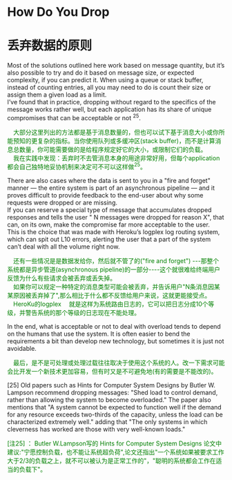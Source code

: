 # How Do You Drop
# 丢弃数据的原则
Most of the solutions outlined here work based on message quantity, but it’s also possible to try and do it based on message size, or expected complexity, if you can predict it. When using a queue or stack buffer, instead of counting entries, all you may need to do is count their size or assign them a given load as a limit.<br>
I’ve found that in practice, dropping without regard to the specifics of the message works rather well, but each application has its share of unique compromises that can be acceptable or not <sup>25</sup>.
<p></p> <font color="green">
&emsp;大部分这里列出的方法都是基于消息数量的，但也可以试下基于消息大小或你所能预知的更复杂的指标。当你使用队列或多缓冲区(stack buffer)，而不是计算消息总数量，你可能需要做的是给程序规定好它的大小，或限制它们的负载。<br>
&emsp;我在实践中发现：丢弃时不去管消息本身的用途非常好用，但每个application都会自己独特地妥协机制来决定可不可以这样做<sup>25</sup>。
</font> <p></p>
There are also cases where the data is sent to you in a "fire and forget" manner — the entire system is part of an asynchronous pipeline — and it proves difficult to provide feedback to the end-user about why some requests were dropped or are missing.<br>
If you can reserve a special type of message that accumulates dropped responses and tells the user " N messages were dropped for reason X", that can, on its own, make the compromise far more acceptable to the user.<br>
This is the choice that was made with Heroku’s logplex log routing system, which can spit out L10 errors, alerting the user that a part of the system can’t deal with all the volume right now.
<p></p> <font color="green">
&emsp;还有一些情况是是数据发给你，然后就不管了的("fire and forget") ---那整个系统都是异步管道(asynchronous pipeline)的一部分----这个就很难给终端用户反馈为什么有些请求会被丢弃或丢失掉。<br>
&emsp;如果你可以规定一种特定的消息类型可能会被丢弃，并告诉用户"N条消息因某某原因被丢弃掉了",那么相比于什么都不反馈给用户来说，这就更能接受点。<br>
&emsp;HeroKu的logplex &emsp;就是这样为系统路由日志的，它可以把日志分成10个等级，并警告系统的那个等级的日志现在不能处理。
</font> <p></p>
In the end, what is acceptable or not to deal with overload tends to depend on the humans that use the system. It is often easier to bend the requirements a bit than develop new technology, but sometimes it is just not avoidable.
<p></p> <font color="green">
&emsp;最后，是不是可处理或处理过载往往取决于使用这个系统的人。改一下需求可能会比开发一个新技术更加容易，但有时又是不可避免地(有的需要是不能改的)。
</font> <p></p>

[25] Old papers such as Hints for Computer System Designs by Butler W. Lampson recommend dropping
messages: "Shed load to control demand, rather than allowing the system to become overloaded." The
paper also mentions that "A system cannot be expected to function well if the demand for any resource
exceeds two-thirds of the capacity, unless the load can be characterized extremely well." adding that "The
only systems in which cleverness has worked are those with very well-known loads."
<p></p> <font color="green">
[注25] ： Butler W.Lampson写的 Hints for Computer System Designs 论文中建议:"宁愿控制负载，也不能让系统超负荷",论文还指出"一个系统如果被要求工作大于2/3的负载之上，就不可以被认为是正常工作的"，"聪明的系统都会工作在适当的负载下"。
</font> <p></p>
